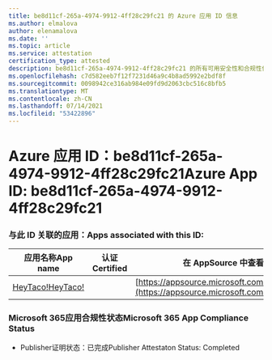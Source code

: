 ```yaml
---
title: be8d11cf-265a-4974-9912-4ff28c29fc21 的 Azure 应用 ID 信息
ms.author: elmalova
author: elenamalova
ms.date: ''
ms.topic: article
ms.service: attestation
certification_type: attested
description: be8d11cf-265a-4974-9912-4ff28c29fc21 的所有可用安全性和合规性信息。
ms.openlocfilehash: c7d582eeb7f12f7231d46a9c4b8ad5992e2bdf8f
ms.sourcegitcommit: 0098942ce316ab984e09fd9d2063cbc516c8bfb5
ms.translationtype: MT
ms.contentlocale: zh-CN
ms.lasthandoff: 07/14/2021
ms.locfileid: "53422896"
---
```

# <a name="azure-app-id-be8d11cf-265a-4974-9912-4ff28c29fc21"></a><span data-ttu-id="123a7-103">Azure 应用 ID：be8d11cf-265a-4974-9912-4ff28c29fc21</span><span class="sxs-lookup"><span data-stu-id="123a7-103">Azure App ID: be8d11cf-265a-4974-9912-4ff28c29fc21</span></span>


### <a name="apps-associated-with-this-id"></a><span data-ttu-id="123a7-104">与此 ID 关联的应用：</span><span class="sxs-lookup"><span data-stu-id="123a7-104">Apps associated with this ID:</span></span>
| <span data-ttu-id="123a7-105">**应用名称**</span><span class="sxs-lookup"><span data-stu-id="123a7-105">**App name**</span></span> | <span data-ttu-id="123a7-106">**认证**</span><span class="sxs-lookup"><span data-stu-id="123a7-106">**Certified**</span></span> | <span data-ttu-id="123a7-107">**在 AppSource 中查看**</span><span class="sxs-lookup"><span data-stu-id="123a7-107">**View in AppSource**</span></span> |
|-|-|-|
| [<span data-ttu-id="123a7-108">HeyTaco!</span><span class="sxs-lookup"><span data-stu-id="123a7-108">HeyTaco!</span></span>](https://docs.microsoft.com/en-us/microsoft-365-app-certification/forward/WA200001346) |  | [https://appsource.microsoft.com/product/office/WA200001346](https://appsource.microsoft.com/product/office/WA200001346) |

### <a name="microsoft-365-app-compliance-status"></a><span data-ttu-id="123a7-109">Microsoft 365应用合规性状态</span><span class="sxs-lookup"><span data-stu-id="123a7-109">Microsoft 365 App Compliance Status</span></span>
- <span data-ttu-id="123a7-110">Publisher证明状态：已完成</span><span class="sxs-lookup"><span data-stu-id="123a7-110">Publisher Attestaton Status: Completed</span></span>
